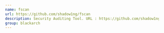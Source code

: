 ```yaml
---
name: fscan
url: https://github.com/shadow1ng/fscan
description: Security Auditing Tool. URL : https://github.com/shadow1ng/fscan Groups : blackarch blackarch-scanner
group: blackarch
---
```

